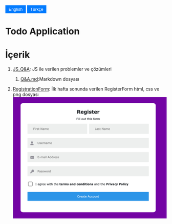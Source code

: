 <!DOCTYPE html>
<html>
<head>
  <style>
    /* Stil düzenlemelerini yapabilirsiniz */
    .language-button {
      background-color: #007BFF;
      color: #fff;
      padding: 5px 10px;
      border: none;
      cursor: pointer;
    }
  </style>
</head>
<body>
  <!-- Dil seçim düğmesi -->
  <button class="language-button" id="english-button">English</button>
  <button class="language-button" id="turkish-button">Türkçe</button>


  <!-- İngilizce içerik -->

  <div id="english-content">
    <h1>Todo Application</h1>
    <!-- İngilizce içeriği buraya ekleyin -->
  </div>


  <!-- Türkçe içerik -->

  <div id="turkish-content" style="display: none;">
    <h1>Todo Uygulaması</h1>
    <!-- Türkçe içeriği buraya ekleyin -->
  </div>


  <script>
    // Dil seçim düğmelerini ve içerikleri işleme
    const englishButton = document.getElementById('english-button');
    const turkishButton = document.getElementById('turkish-button');
    const englishContent = document.getElementById('english-content');
    const turkishContent = document.getElementById('turkish-content');


    englishButton.addEventListener('click', () => {
      englishContent.style.display = 'block';
      turkishContent.style.display = 'none';
    });
    
    turkishButton.addEventListener('click', () => {
      turkishContent.style.display = 'block';
      englishContent.style.display = 'none';
    });

  </script>
</body>
</html>



# İçerik

1. [JS_Q&A](https://github.com/ybakyurek/techCareerAssignments/tree/main/JS_Q%26A): JS ile verilen problemler ve çözümleri
   1. [Q&A.md](https://github.com/ybakyurek/techCareerAssignments/blob/main/JS_Q%26A/Q%26A.md):Markdown dosyası

2. [RegistrationForm](https://github.com/ybakyurek/techCareerAssignments/tree/main/RegisterForm): İlk hafta sonunda verilen RegisterForm html, css ve png dosyası<img src="https://github.com/ybakyurek/techCareerAssignments/blob/main/RegisterationForm/RegistrationForm.png?raw=true" alt="Resim Açıklaması" width="500">
